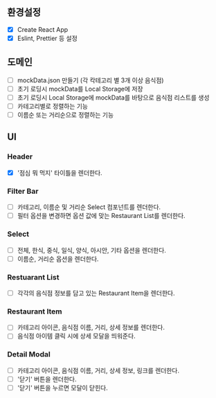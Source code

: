 ## 환경설정

- [x] Create React App
- [x] Eslint, Prettier 등 설정

## 도메인

- [ ] mockData.json 만들기 (각 칵테고리 별 3개 이상 음식점)
- [ ] 초기 로딩시 mockData를 Local Storage에 저장
- [ ] 초기 로딩시 Local Storage에 mockData를 바탕으로 음식점 리스트를 생성
- [ ] 카테고리별로 정렬하는 기능
- [ ] 이름순 또는 거리순으로 정렬하는 기능

## UI

### Header

- [x] '점심 뭐 먹지' 타이틀을 렌더한다.

### Filter Bar

- [ ] 카테고리, 이름순 및 거리순 Select 컴포넌트를 렌더한다.
- [ ] 필터 옵션을 변경하면 옵션 값에 맞는 Restaurant List를 렌더한다.

### Select

- [ ] 전체, 한식, 중식, 일식, 양식, 아시안, 기타 옵션을 렌더한다.
- [ ] 이름순, 거리순 옵션을 렌더한다.

### Restuarant List

- [ ] 각각의 음식점 정보를 담고 있는 Restaurant Item을 렌더한다.

### Restaurant Item

- [ ] 카테고리 아이콘, 음식점 이름, 거리, 상세 정보를 렌더한다.
- [ ] 음식점 아이템 클릭 시에 상세 모달을 띄워준다.

### Detail Modal

- [ ] 카테고리 아이콘, 음식점 이름, 거리, 상세 정보, 링크를 렌더한다.
- [ ] '닫기' 버튼을 렌더한다.
- [ ] '닫기' 버튼을 누르면 모달이 닫힌다.

